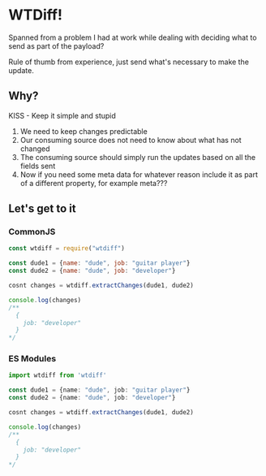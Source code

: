# WTDiff!

Spanned from a problem I had at work while dealing with deciding what to send as part of the payload?

Rule of thumb from experience, just send what's necessary to make the update.

## Why?

KISS - Keep it simple and stupid

1. We need to keep changes predictable
2. Our consuming source does not need to know about what has not changed
3. The consuming source should simply run the updates based on all the fields sent
4. Now if you need some meta data for whatever reason include it as part of a different property, for example meta???

## Let's get to it

### CommonJS
```js
const wtdiff = require("wtdiff")

const dude1 = {name: "dude", job: "guitar player"}
const dude2 = {name: "dude", job: "developer"}

cosnt changes = wtdiff.extractChanges(dude1, dude2)

console.log(changes)
/**
  {
    job: "developer"
  }
*/

```

### ES Modules 
```ts
import wtdiff from 'wtdiff'

const dude1 = {name: "dude", job: "guitar player"}
const dude2 = {name: "dude", job: "developer"}

cosnt changes = wtdiff.extractChanges(dude1, dude2)

console.log(changes)
/**
  {
    job: "developer"
  }
*/
```
